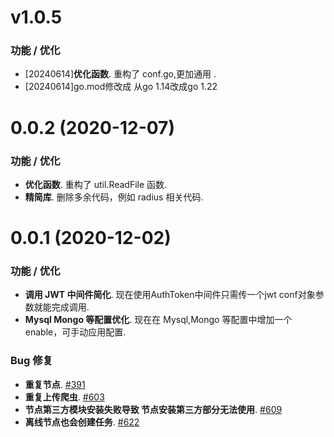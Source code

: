 # v1.0.5 
### 功能 / 优化
- [20240614]**优化函数**. 重构了 conf.go,更加通用 .
- [20240614]go.mod修改成 从go 1.14改成go 1.22


# 0.0.2 (2020-12-07)
### 功能 / 优化
- **优化函数**. 重构了 util.ReadFile 函数.
- **精简库**. 删除多余代码，例如 radius 相关代码.

# 0.0.1 (2020-12-02)
### 功能 / 优化
- **调用 JWT 中间件简化**. 现在使用AuthToken中间件只需传一个jwt conf对象参数就能完成调用.
- **Mysql Mongo 等配置优化**. 现在在 Mysql,Mongo 等配置中增加一个 enable，可手动应用配置.

### Bug 修复
- **重复节点**. [#391](https://github.com/crawlab-team/crawlab/issues/391)
- **重复上传爬虫**. [#603](https://github.com/crawlab-team/crawlab/issues/603)
- **节点第三方模块安装失败导致 节点安装第三方部分无法使用**. [#609](https://github.com/crawlab-team/crawlab/issues/609)
- **离线节点也会创建任务**. [#622](https://github.com/crawlab-team/crawlab/issues/622)